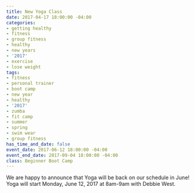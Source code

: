 ```yaml
---
title: New Yoga Class
date: 2017-04-17 18:00:00 -04:00
categories:
- getting healthy
- fitness
- group fitness
- healthy
- new years
- '2017'
- exercise
- lose weight
tags:
- fitness
- personal trainer
- boot camp
- new year
- healthy
- '2017'
- zumba
- fit camp
- summer
- spring
- swim wear
- group fitness
has_time_and_date: false
event_date: 2017-06-12 18:00:00 -04:00
event_end_date: 2017-09-04 18:00:00 -04:00
class: Beginner Boot Camp
---
```


We are happy to announce that Yoga will be back on our schedule in June! Yoga will start Monday, June 12, 2017 at 8am-9am with 
Debbie West.
